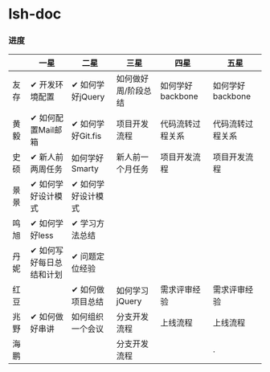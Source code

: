 # lsh-doc


### 进度


|     |    一星               |      二星       |     三星         |    四星        |    五星        |  
|-----|----------------------|-----------------|-----------------|---------------|----------------|
|友存  |✔ 开发环境配置          |✔ 如何学好jQuery  |如何做好周/阶段总结 |如何学好backbone |如何学好backbone |
|黄毅  |✔ 如何配置Mail邮箱      |✔ 如何学好Git.fis |项目开发流程       |代码流转过程关系  |代码流转过程关系  |
|史硕  |✔ 新人前两周任务        |   如何学好Smarty |新人前一个月任务    |项目开发流程      |项目开发流程     |
|景景  |✔ 如何学好设计模式      |✔ 如何学好设计模式  |                 |                |               |
|鸣旭  |✔ 如何学好less         |✔ 学习方法总结     |                 |                |               |
|丹妮  |✔ 如何写好每日总结和计划 |✔ 问题定位经验     |                 |                |               |
|红豆  |                      |✔ 如何做项目总结   |如何学习jQuery    |需求评审经验      |需求评审经验     |
|兆野  |✔ 如何做好串讲          |  如何组织一个会议 |分支开发流程       |上线流程         |  上线流程       |
|海鹏  |                      |                |分支开发流程       |                |              .|
